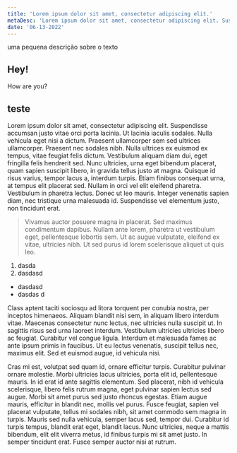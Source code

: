 ```yaml
---
title: 'Lorem ipsum dolor sit amet, consectetur adipiscing elit.'
metaDesc: 'Lorem ipsum dolor sit amet, consectetur adipiscing elit. Suspendisse accumsan justo vitae orci porta lacinia. Ut lacinia iaculis sodales. Nulla vehicula eget nisi a dictum. Praesent ullamcorper sem sed ultrices ullamcorper. Praesent nec sodales nibh. Nulla ultrices ex euismod ex tempus, vitae feugiat felis dictum.'
date: '06-13-2022'
---
```

uma pequena descrição sobre o texto

## Hey!
How are you?

## teste

Lorem ipsum dolor sit amet, consectetur adipiscing elit. Suspendisse accumsan justo vitae orci porta lacinia. Ut lacinia iaculis sodales. Nulla vehicula eget nisi a dictum. Praesent ullamcorper sem sed ultrices ullamcorper. Praesent nec sodales nibh. Nulla ultrices ex euismod ex tempus, vitae feugiat felis dictum. Vestibulum aliquam diam dui, eget fringilla felis hendrerit sed. Nunc ultricies, urna eget bibendum placerat, quam sapien suscipit libero, in gravida tellus justo at magna. Quisque id risus varius, tempor lacus a, interdum turpis. Etiam finibus consequat urna, at tempus elit placerat sed. Nullam in orci vel elit eleifend pharetra. Vestibulum in pharetra lectus. Donec ut leo mauris. Integer venenatis sapien diam, nec tristique urna malesuada id. Suspendisse vel elementum justo, non tincidunt erat.

> Vivamus auctor posuere magna in placerat. Sed maximus condimentum dapibus. Nullam ante lorem, pharetra ut vestibulum eget, pellentesque lobortis sem. Ut ac augue vulputate, eleifend ex vitae, ultricies nibh. Ut sed purus id lorem scelerisque aliquet ut quis leo.

1. dasda
2. dasdasd

- dasdasd
- dasdas d

Class aptent taciti sociosqu ad litora torquent per conubia nostra, per inceptos himenaeos. Aliquam blandit nisi sem, in aliquam libero interdum vitae. Maecenas consectetur nunc lectus, nec ultricies nulla suscipit ut. In sagittis risus sed urna laoreet interdum. Vestibulum ultricies ultricies libero ac feugiat. Curabitur vel congue ligula. Interdum et malesuada fames ac ante ipsum primis in faucibus. Ut eu lectus venenatis, suscipit tellus nec, maximus elit. Sed et euismod augue, id vehicula nisi.

Cras mi est, volutpat sed quam id, ornare efficitur turpis. Curabitur pulvinar ornare molestie. Morbi ultricies lacus ultricies, porta elit id, pellentesque mauris. In id erat id ante sagittis elementum. Sed placerat, nibh id vehicula scelerisque, libero felis rutrum magna, eget pulvinar sapien lectus sed augue. Morbi sit amet purus sed justo rhoncus egestas. Etiam augue mauris, efficitur in blandit nec, mollis vel purus. Fusce feugiat, sapien vel placerat vulputate, tellus mi sodales nibh, sit amet commodo sem magna in turpis. Mauris sed nulla vehicula, semper lacus sed, tempor dui. Curabitur id turpis tempus, blandit erat eget, blandit lacus. Nunc ultricies, neque a mattis bibendum, elit elit viverra metus, id finibus turpis mi sit amet justo. In semper tincidunt erat. Fusce semper auctor nisi at rutrum.
